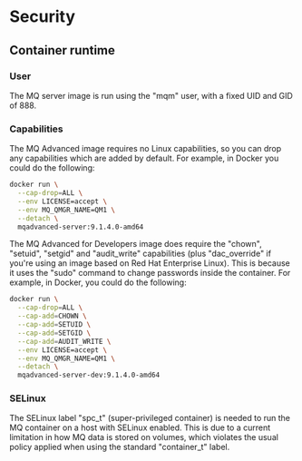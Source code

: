 # Security

## Container runtime

### User

The MQ server image is run using the "mqm" user, with a fixed UID and GID of 888.

### Capabilities

The MQ Advanced image requires no Linux capabilities, so you can drop any capabilities which are added by default.  For example, in Docker you could do the following:

```sh
docker run \
  --cap-drop=ALL \
  --env LICENSE=accept \
  --env MQ_QMGR_NAME=QM1 \
  --detach \
  mqadvanced-server:9.1.4.0-amd64
```

The MQ Advanced for Developers image does require the "chown", "setuid", "setgid" and "audit_write" capabilities (plus "dac_override" if you're using an image based on Red Hat Enterprise Linux).  This is because it uses the "sudo" command to change passwords inside the container.  For example, in Docker, you could do the following:

```sh
docker run \
  --cap-drop=ALL \
  --cap-add=CHOWN \
  --cap-add=SETUID \
  --cap-add=SETGID \
  --cap-add=AUDIT_WRITE \
  --env LICENSE=accept \
  --env MQ_QMGR_NAME=QM1 \
  --detach \
  mqadvanced-server-dev:9.1.4.0-amd64
```

### SELinux

The SELinux label "spc_t" (super-privileged container) is needed to run the MQ container on a host with SELinux enabled.  This is due to a current limitation in how MQ data is stored on volumes, which violates the usual policy applied when using the standard "container_t" label.
